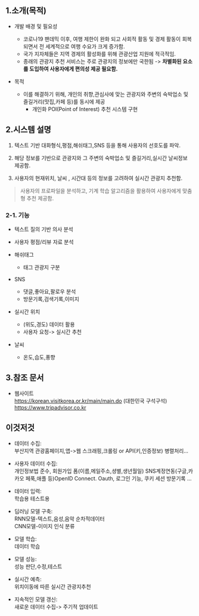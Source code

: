 ## 1.소개(목적)
- 개발 배경 및 필요성
  - 코로나19 팬데믹 이후, 여행 제한이 완화 되고 사회적 활동 및 경제 활동이 회복되면서 전 세계적으로 여행 수요가 크게 증가함.  
  - 국가 지자체들은 지역 경제의 활성화를 위해 관광산업 지원에 적극적임.  
  - 종래의 관광지 추천 서비스는 주로 관광지의 정보에만 국한됨 -> **차별화된 요소를 도입하여 사용자에게 편의성 제공 필요함.**

- 목적
  - 이를 해결하기 위해, 개인의 취향,관심사에 맞는 관광지와 주변의 숙박업소 및 즐길거리(맛집,카페 등)를 동시에 제공  
    - 개인화 POI(Point of Interest) 추천 시스템 구현
## 2.시스템 설명
1. 텍스트 기반 대화형식,평점,해쉬태그,SNS 등을 통해 사용자의 선호도를 파악.

2. 해당 정보를 기반으로 관광지와 그 주변의 숙박업소 및 즐길거리,실시간 날씨정보 제공함.

3. 사용자의 현재위치, 날씨 , 시간대 등의 정보를 고려하여 실시간 관광지 추천함.

> 사용자의 프로파일을 분석하고, 기계 학습 알고리즘을 활용하여 사용자에게 맞춤형 추천 제공함.

### 2-1. 기능  
- 텍스트 질의 기반 의사 분석
- 사용자 평점/리뷰 자료 분석
- 해쉬태그
  - 태그 관광지 구분
- SNS  
  - 댓글,좋아요,팔로우 분석
  - 방문기록,검색기록,이미지

- 실시간 위치
  - (위도,경도) 데이터 활용
  - 사용자 요청-> 실시간 추천
- 날씨
  - 온도,습도,풍향


  

## 3.참조 문서
- 웹사이트  
https://korean.visitkorea.or.kr/main/main.do (대한민국 구석구석)  
https://www.tripadvisor.co.kr 



## 이것저것
- 데이터 수집:  
부산지역 관광홈페이지,앱->웹 스크래핑,크롤링 or API(키,인증정보) 병렬처리...
- 사용자 데이터 수집:  
개인정보법 준수, 회원가입 폼(이름,메일주소,셩별,생년월일) SNS계정연동(구글,카카오 페푹,애플 등)OpenID Connect. Oauth, 로그인 기능, 쿠키 세션 방문기록 ...
- 데이터 입력:  
 학습용 테스트용

- 딥러닝 모델 구축:  
RNN모델-텍스트,음성,음악 순차적데이터  
CNN모델-이미지 인식 분류

- 모델 학습:  
데이터 학습

- 모델 성능:  
성능 판단,수정,테스트

- 실시간 예측:  
위치이동에 따른 실시간 관광지추천

- 지속적인 모델 갱신:  
새로운 데이터 수집-> 주기적 업데이트